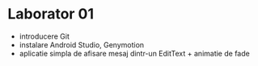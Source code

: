 # Laborator 01
  * introducere Git
  * instalare Android Studio, Genymotion
  * aplicatie simpla de afisare mesaj dintr-un EditText + animatie de fade
